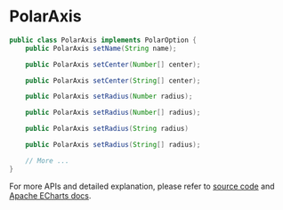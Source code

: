 # PolarAxis

```java
public class PolarAxis implements PolarOption {
    public PolarAxis setName(String name);

    public PolarAxis setCenter(Number[] center);

    public PolarAxis setCenter(String[] center);

    public PolarAxis setRadius(Number radius);

    public PolarAxis setRadius(Number[] radius);

    public PolarAxis setRadius(String radius)

    public PolarAxis setRadius(String[] radius);

    // More ...
}
```

For more APIs and detailed explanation, please refer to [source code](https://github.com/ECharts-Java/ECharts-Java/blob/master/src/main/java/org/icepear/echarts/components/coord/polar/PolarAxis.java) and [Apache ECharts docs](https://echarts.apache.org/en/option.html#polar).
